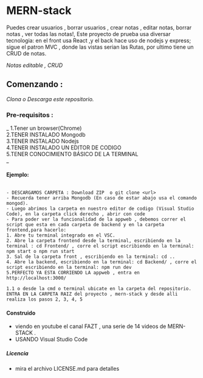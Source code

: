 # MERN-stack
Puedes crear usuarios , borrar usuarios , crear notas , editar notas, borrar notas , ver todas las notas!, Este proyecto de prueba usa diversar tecnologia: en el front usa React ,y el back hace uso de nodejs y express;  sigue el patron MVC , donde las vistas serian las Rutas, por ultimo tiene un CRUD de notas.


 _Notas editable , CRUD_

## Comenzando :
_Clona o Descarga este repositorio._ 
 

### Pre-requisitos :
_
1.Tener un browser(Chrome)  
2.TENER INSTALADO Mongodb  
3.TENER INSTALADO Nodejs  
4.TENER INSTALADO UN EDITOR DE CODIGO  
5.TENER CONOCIMIENTO BÁSICO DE LA TERMINAL  
_


#### Ejemplo:
```

- DESCARGAMOS CARPETA : Download ZIP  o git clone <url> 
- Recuerda tener arriba Mongodb (En caso de estar abajo usa el comando mongod).
- Luego abrimos la carpeta en nuestro editor de codigo (Visual Studio Code), en la carpeta click derecho , abrir con code 
- Para poder ver la funcionalidad de la appweb , debemos correr el script que esta en cada carpeta de backend y en la carpeta frontend,para hacerlo:  
1. Abre tu terminal integrado en el VSC.  
2. Abre la carpeta frontend desde la terminal, escribiendo en la terminal : cd Frontend/ , corre el script escribiendo en la terminal: npm start o npm run start  
3. Sal de la carpeta front , escribiendo en la terminal: cd ..
4. Abre la backend, escribiendo en la terminal: cd Backend/ , corre el script escribiendo en la terminal: npm run dev
5.PERFECTO YA ESTA CORRIENDO LA appweb , entra en http://localhost:3000/

1.1 o desde la cmd o terminal ubicate en la carpeta del repositorio. ENTRA EN LA CARPETA RAIZ del proyecto , mern-stack y desde alli realiza los pasos 2, 3, 4, 5  
```





#### Construido
 - viendo en youtube el canal FAZT , una serie de 14 videos de MERN-STACK  .  
 - USANDO Visual Studio Code  


##### Licencia 
 - mira el archivo LICENSE.md para detalles

